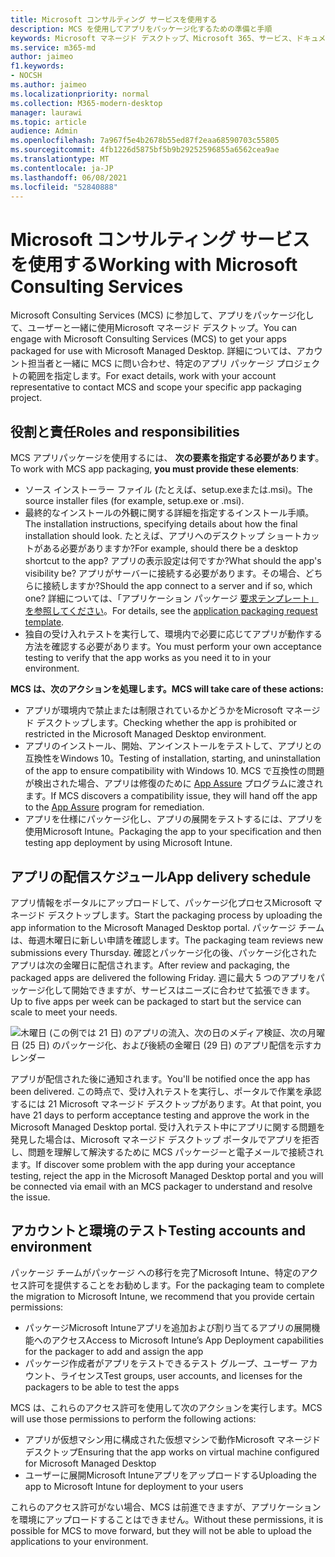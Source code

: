 ```yaml
---
title: Microsoft コンサルティング サービスを使用する
description: MCS を使用してアプリをパッケージ化するための準備と手順
keywords: Microsoft マネージド デスクトップ、Microsoft 365、サービス、ドキュメント
ms.service: m365-md
author: jaimeo
f1.keywords:
- NOCSH
ms.author: jaimeo
ms.localizationpriority: normal
ms.collection: M365-modern-desktop
manager: laurawi
ms.topic: article
audience: Admin
ms.openlocfilehash: 7a967f5e4b2678b55ed87f2eaa68590703c55805
ms.sourcegitcommit: 4fb1226d5875bf5b9b29252596855a6562cea9ae
ms.translationtype: MT
ms.contentlocale: ja-JP
ms.lasthandoff: 06/08/2021
ms.locfileid: "52840888"
---
```

# <a name="working-with-microsoft-consulting-services"></a><span data-ttu-id="6e2fb-104">Microsoft コンサルティング サービスを使用する</span><span class="sxs-lookup"><span data-stu-id="6e2fb-104">Working with Microsoft Consulting Services</span></span>

<span data-ttu-id="6e2fb-105">Microsoft Consulting Services (MCS) に参加して、アプリをパッケージ化して、ユーザーと一緒に使用Microsoft マネージド デスクトップ。</span><span class="sxs-lookup"><span data-stu-id="6e2fb-105">You can engage with Microsoft Consulting Services (MCS) to get your apps packaged for use with Microsoft Managed Desktop.</span></span> <span data-ttu-id="6e2fb-106">詳細については、アカウント担当者と一緒に MCS に問い合わせ、特定のアプリ パッケージ プロジェクトの範囲を指定します。</span><span class="sxs-lookup"><span data-stu-id="6e2fb-106">For exact details, work with your account representative to contact MCS and scope your specific app packaging project.</span></span>

## <a name="roles-and-responsibilities"></a><span data-ttu-id="6e2fb-107">役割と責任</span><span class="sxs-lookup"><span data-stu-id="6e2fb-107">Roles and responsibilities</span></span>

<span data-ttu-id="6e2fb-108">MCS アプリパッケージを使用するには、 **次の要素を指定する必要があります**。</span><span class="sxs-lookup"><span data-stu-id="6e2fb-108">To work with MCS app packaging, **you must provide these elements**:</span></span>

- <span data-ttu-id="6e2fb-109">ソース インストーラー ファイル (たとえば、setup.exeまたは.msi)。</span><span class="sxs-lookup"><span data-stu-id="6e2fb-109">The source installer files (for example, setup.exe or .msi).</span></span>
- <span data-ttu-id="6e2fb-110">最終的なインストールの外観に関する詳細を指定するインストール手順。</span><span class="sxs-lookup"><span data-stu-id="6e2fb-110">The installation instructions, specifying details about how the final installation should look.</span></span> <span data-ttu-id="6e2fb-111">たとえば、アプリへのデスクトップ ショートカットがある必要がありますか?</span><span class="sxs-lookup"><span data-stu-id="6e2fb-111">For example, should there be a desktop shortcut to the app?</span></span> <span data-ttu-id="6e2fb-112">アプリの表示設定は何ですか?</span><span class="sxs-lookup"><span data-stu-id="6e2fb-112">What should the app's visibility be?</span></span> <span data-ttu-id="6e2fb-113">アプリがサーバーに接続する必要があります。その場合、どちらに接続しますか?</span><span class="sxs-lookup"><span data-stu-id="6e2fb-113">Should the app connect to a server and if so, which one?</span></span> <span data-ttu-id="6e2fb-114">詳細については、「アプリケーション パッケージ [要求テンプレート」を参照してください](https://github.com/MicrosoftDocs/microsoft-365-docs/raw/public/microsoft-365/managed-desktop/get-ready/downloads/app-packaging-template.docx)。</span><span class="sxs-lookup"><span data-stu-id="6e2fb-114">For details, see the [application packaging request template](https://github.com/MicrosoftDocs/microsoft-365-docs/raw/public/microsoft-365/managed-desktop/get-ready/downloads/app-packaging-template.docx).</span></span>
- <span data-ttu-id="6e2fb-115">独自の受け入れテストを実行して、環境内で必要に応じてアプリが動作する方法を確認する必要があります。</span><span class="sxs-lookup"><span data-stu-id="6e2fb-115">You must perform your own acceptance testing to verify that the app works as you need it to in your environment.</span></span>

<span data-ttu-id="6e2fb-116">**MCS は、次のアクションを処理します。**</span><span class="sxs-lookup"><span data-stu-id="6e2fb-116">**MCS will take care of these actions:**</span></span>

- <span data-ttu-id="6e2fb-117">アプリが環境内で禁止または制限されているかどうかをMicrosoft マネージド デスクトップします。</span><span class="sxs-lookup"><span data-stu-id="6e2fb-117">Checking whether the app is prohibited or restricted in the Microsoft Managed Desktop environment.</span></span>
- <span data-ttu-id="6e2fb-118">アプリのインストール、開始、アンインストールをテストして、アプリとの互換性をWindows 10。</span><span class="sxs-lookup"><span data-stu-id="6e2fb-118">Testing of installation, starting, and uninstallation of the app to ensure compatibility with Windows 10.</span></span> <span data-ttu-id="6e2fb-119">MCS で互換性の問題が検出された場合、アプリは修復のために [App Assure](/fasttrack/products-and-capabilities#app-assure) プログラムに渡されます。</span><span class="sxs-lookup"><span data-stu-id="6e2fb-119">If MCS discovers a compatibility issue, they will hand off the app to the [App Assure](/fasttrack/products-and-capabilities#app-assure) program for remediation.</span></span>
- <span data-ttu-id="6e2fb-120">アプリを仕様にパッケージ化し、アプリの展開をテストするには、アプリを使用Microsoft Intune。</span><span class="sxs-lookup"><span data-stu-id="6e2fb-120">Packaging the app to your specification and then testing app deployment by using Microsoft Intune.</span></span>

## <a name="app-delivery-schedule"></a><span data-ttu-id="6e2fb-121">アプリの配信スケジュール</span><span class="sxs-lookup"><span data-stu-id="6e2fb-121">App delivery schedule</span></span>

<span data-ttu-id="6e2fb-122">アプリ情報をポータルにアップロードして、パッケージ化プロセスMicrosoft マネージド デスクトップします。</span><span class="sxs-lookup"><span data-stu-id="6e2fb-122">Start the packaging process by uploading the app information to the Microsoft Managed Desktop portal.</span></span> <span data-ttu-id="6e2fb-123">パッケージ チームは、毎週木曜日に新しい申請を確認します。</span><span class="sxs-lookup"><span data-stu-id="6e2fb-123">The packaging team reviews new submissions every Thursday.</span></span> <span data-ttu-id="6e2fb-124">確認とパッケージ化の後、パッケージ化されたアプリは次の金曜日に配信されます。</span><span class="sxs-lookup"><span data-stu-id="6e2fb-124">After review and packaging, the packaged apps are delivered the following Friday.</span></span> <span data-ttu-id="6e2fb-125">週に最大 5 つのアプリをパッケージ化して開始できますが、サービスはニーズに合わせて拡張できます。</span><span class="sxs-lookup"><span data-stu-id="6e2fb-125">Up to five apps per week can be packaged to start but the service can scale to meet your needs.</span></span>

![木曜日 (この例では 21 日) のアプリの流入、次の日のメディア検証、次の月曜日 (25 日) のパッケージ化、および後続の金曜日 (29 日) のアプリ配信を示すカレンダー](../../media/MCS-cal.png)

<span data-ttu-id="6e2fb-127">アプリが配信された後に通知されます。</span><span class="sxs-lookup"><span data-stu-id="6e2fb-127">You'll be notified once the app has been delivered.</span></span> <span data-ttu-id="6e2fb-128">この時点で、受け入れテストを実行し、ポータルで作業を承認するには 21 Microsoft マネージド デスクトップがあります。</span><span class="sxs-lookup"><span data-stu-id="6e2fb-128">At that point, you have 21 days to perform acceptance testing and approve the work in the Microsoft Managed Desktop portal.</span></span> <span data-ttu-id="6e2fb-129">受け入れテスト中にアプリに関する問題を発見した場合は、Microsoft マネージド デスクトップ ポータルでアプリを拒否し、問題を理解して解決するために MCS パッケージーと電子メールで接続されます。</span><span class="sxs-lookup"><span data-stu-id="6e2fb-129">If discover some problem with the app during your acceptance testing, reject the app in the Microsoft Managed Desktop portal and you will be connected via email with an MCS packager to understand and resolve the issue.</span></span>

## <a name="testing-accounts-and-environment"></a><span data-ttu-id="6e2fb-130">アカウントと環境のテスト</span><span class="sxs-lookup"><span data-stu-id="6e2fb-130">Testing accounts and environment</span></span>

<span data-ttu-id="6e2fb-131">パッケージ チームがパッケージ への移行を完了Microsoft Intune、特定のアクセス許可を提供することをお勧めします。</span><span class="sxs-lookup"><span data-stu-id="6e2fb-131">For the packaging team to complete the migration to Microsoft Intune, we recommend that you provide certain permissions:</span></span>

- <span data-ttu-id="6e2fb-132">パッケージMicrosoft Intuneアプリを追加および割り当てるアプリの展開機能へのアクセス</span><span class="sxs-lookup"><span data-stu-id="6e2fb-132">Access to Microsoft Intune’s App Deployment capabilities for the packager to add and assign the app</span></span>
- <span data-ttu-id="6e2fb-133">パッケージ作成者がアプリをテストできるテスト グループ、ユーザー アカウント、ライセンス</span><span class="sxs-lookup"><span data-stu-id="6e2fb-133">Test groups, user accounts, and licenses for the packagers to be able to test the apps</span></span>

<span data-ttu-id="6e2fb-134">MCS は、これらのアクセス許可を使用して次のアクションを実行します。</span><span class="sxs-lookup"><span data-stu-id="6e2fb-134">MCS will use those permissions to perform the following actions:</span></span>

- <span data-ttu-id="6e2fb-135">アプリが仮想マシン用に構成された仮想マシンで動作Microsoft マネージド デスクトップ</span><span class="sxs-lookup"><span data-stu-id="6e2fb-135">Ensuring that the app works on virtual machine configured for Microsoft Managed Desktop</span></span>
- <span data-ttu-id="6e2fb-136">ユーザーに展開Microsoft Intuneアプリをアップロードする</span><span class="sxs-lookup"><span data-stu-id="6e2fb-136">Uploading the app to Microsoft Intune for deployment to your users</span></span>

<span data-ttu-id="6e2fb-137">これらのアクセス許可がない場合、MCS は前進できますが、アプリケーションを環境にアップロードすることはできません。</span><span class="sxs-lookup"><span data-stu-id="6e2fb-137">Without these permissions, it is possible for MCS to move forward, but they will not be able to upload the applications to your environment.</span></span>
